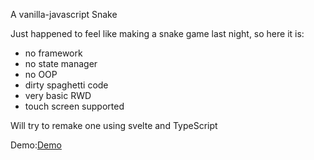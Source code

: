A vanilla-javascript Snake

Just happened to feel like making a snake game last night,
so here it is:

- no framework
- no state manager
- no OOP
- dirty spaghetti code
- very basic RWD
- touch screen supported

Will try to remake one using svelte and TypeScript

Demo:[Demo](https://superyngo.github.io/snake_spaghetti_style_code/)
